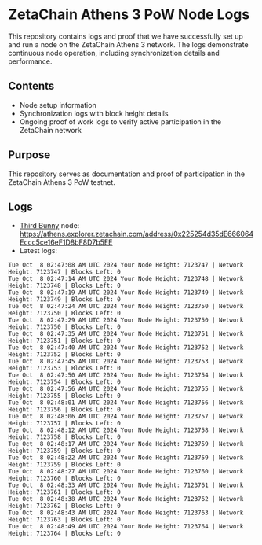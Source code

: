 # ZetaChain Athens 3 PoW Node Logs
This repository contains logs and proof that we have successfully set up and run a node on the ZetaChain Athens 3 network. The logs demonstrate continuous node operation, including synchronization details and performance.

## Contents
- Node setup information
- Synchronization logs with block height details
- Ongoing proof of work logs to verify active participation in the ZetaChain network

## Purpose
This repository serves as documentation and proof of participation in the ZetaChain Athens 3 PoW testnet.

## Logs

- [Third Bunny](https://thirdbunny.xyz/) node: https://athens.explorer.zetachain.com/address/0x225254d35dE666064Eccc5ce16eF1D8bF8D7b5EE
- Latest logs:
```
Tue Oct  8 02:47:08 AM UTC 2024 Your Node Height: 7123747 | Network Height: 7123747 | Blocks Left: 0
Tue Oct  8 02:47:14 AM UTC 2024 Your Node Height: 7123748 | Network Height: 7123748 | Blocks Left: 0
Tue Oct  8 02:47:19 AM UTC 2024 Your Node Height: 7123749 | Network Height: 7123749 | Blocks Left: 0
Tue Oct  8 02:47:24 AM UTC 2024 Your Node Height: 7123750 | Network Height: 7123750 | Blocks Left: 0
Tue Oct  8 02:47:29 AM UTC 2024 Your Node Height: 7123750 | Network Height: 7123750 | Blocks Left: 0
Tue Oct  8 02:47:35 AM UTC 2024 Your Node Height: 7123751 | Network Height: 7123751 | Blocks Left: 0
Tue Oct  8 02:47:40 AM UTC 2024 Your Node Height: 7123752 | Network Height: 7123752 | Blocks Left: 0
Tue Oct  8 02:47:45 AM UTC 2024 Your Node Height: 7123753 | Network Height: 7123753 | Blocks Left: 0
Tue Oct  8 02:47:50 AM UTC 2024 Your Node Height: 7123754 | Network Height: 7123754 | Blocks Left: 0
Tue Oct  8 02:47:56 AM UTC 2024 Your Node Height: 7123755 | Network Height: 7123755 | Blocks Left: 0
Tue Oct  8 02:48:01 AM UTC 2024 Your Node Height: 7123756 | Network Height: 7123756 | Blocks Left: 0
Tue Oct  8 02:48:06 AM UTC 2024 Your Node Height: 7123757 | Network Height: 7123757 | Blocks Left: 0
Tue Oct  8 02:48:12 AM UTC 2024 Your Node Height: 7123758 | Network Height: 7123758 | Blocks Left: 0
Tue Oct  8 02:48:17 AM UTC 2024 Your Node Height: 7123759 | Network Height: 7123759 | Blocks Left: 0
Tue Oct  8 02:48:22 AM UTC 2024 Your Node Height: 7123759 | Network Height: 7123759 | Blocks Left: 0
Tue Oct  8 02:48:27 AM UTC 2024 Your Node Height: 7123760 | Network Height: 7123760 | Blocks Left: 0
Tue Oct  8 02:48:33 AM UTC 2024 Your Node Height: 7123761 | Network Height: 7123761 | Blocks Left: 0
Tue Oct  8 02:48:38 AM UTC 2024 Your Node Height: 7123762 | Network Height: 7123762 | Blocks Left: 0
Tue Oct  8 02:48:43 AM UTC 2024 Your Node Height: 7123763 | Network Height: 7123763 | Blocks Left: 0
Tue Oct  8 02:48:49 AM UTC 2024 Your Node Height: 7123764 | Network Height: 7123764 | Blocks Left: 0
```

